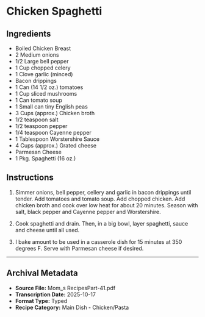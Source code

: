 # Chicken Spaghetti

## Ingredients

- Boiled Chicken Breast
- 2 Medium onions
- 1/2 Large bell pepper
- 1 Cup chopped celery
- 1 Clove garlic (minced)
- Bacon drippings
- 1 Can (14 1/2 oz.) tomatoes
- 1 Cup sliced mushrooms
- 1 Can tomato soup
- 1 Small can tiny English peas
- 3 Cups (approx.) Chicken broth
- 1/2 teaspoon salt
- 1/2 teaspoon pepper
- 1/4 teaspoon Cayenne pepper
- 1 Tablespoon Worstershire Sauce
- 4 Cups (approx.) Grated cheese
- Parmesan Cheese
- 1 Pkg. Spaghetti (16 oz.)

## Instructions

1. Simmer onions, bell pepper, cellery and garlic in bacon drippings until tender. Add tomatoes and tomato soup. Add chopped chicken. Add chicken broth and cook over low heat for about 20 minutes. Season with salt, black pepper and Cayenne pepper and Worstershire.

2. Cook spaghetti and drain. Then, in a big bowl, layer spaghetti, sauce and cheese until all used.

3. I bake amount to be used in a casserole dish for 15 minutes at 350 degrees F. Serve with Parmesan cheese if desired.

---

## Archival Metadata

- **Source File:** Mom_s RecipesPart-41.pdf
- **Transcription Date:** 2025-10-17
- **Format Type:** Typed
- **Recipe Category:** Main Dish - Chicken/Pasta
